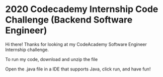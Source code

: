 # 2020 Codecademy Internship Code Challenge (Backend Software Engineer)

Hi there! Thanks for looking at my CodeAcademy Software Engineer Internship challenge.

To run my code, download and unzip the file 

Open the .java file in a IDE that supports Java, click run, and have fun!